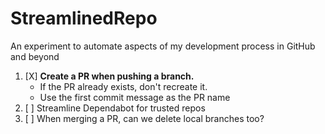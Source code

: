 # StreamlinedRepo
An experiment to automate aspects of my development process in GitHub and beyond

1. [X] **Create a PR when pushing a branch.** 
    - If the PR already exists, don't recreate it. 
    - Use the first commit message as the PR name 
2. [ ] Streamline Dependabot for trusted repos
3. [ ] When merging a PR, can we delete local branches too?
